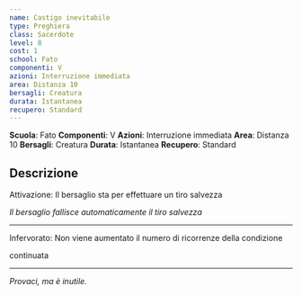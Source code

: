 ```yaml
---
name: Castigo inevitabile
type: Preghiera
class: Sacerdote
level: 8
cost: 1
school: Fato
componenti: V
azioni: Interruzione immediata
area: Distanza 10
bersagli: Creatura
durata: Istantanea
recupero: Standard
---
```

**Scuola**: Fato
**Componenti**: V
**Azioni**: Interruzione immediata
**Area**: Distanza 10
**Bersagli**: Creatura
**Durata**: Istantanea
**Recupero**: Standard

**Descrizione**
-

Attivazione: Il bersaglio sta per effettuare un tiro salvezza

*Il bersaglio fallisce automaticamente il tiro salvezza*

---

Infervorato: Non viene aumentato il numero di ricorrenze della condizione

continuata

---

*Provaci, ma è inutile.*